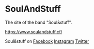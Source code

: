 # SoulAndStuff

The site of the band "Soul&stuff".

https://www.soulandstuff.cf/

Soul&stuff on
<a href="https://www.facebook.com/Soulandstuff/">Facebook</a>
<a href="https://www.instagram.com/soulandstuffband/">Instagram</a>
<a href="https://twitter.com/soulandstuffbnd">Twitter</a>
